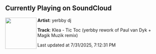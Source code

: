 ## Currently Playing on SoundCloud

[<img align="left" width="100" src="https://i1.sndcdn.com/artworks-RH9SBVoPzwm8rSCk-QXXfyg-t500x500.jpg">](https://soundcloud.com/yerbownik2/tictoc)

**Artist**: yerbby dj 

**Track**: Klea - Tic Toc (yerbby rework of Paul van Dyk + Magik Muzik remix)

Last updated at 7/31/2025, 7:12:31 PM
